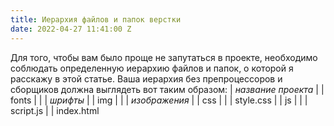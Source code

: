 ```yaml
---
title: Иерархия файлов и папок верстки
date: 2022-04-27 11:41:00 Z
---
```


Для того, чтобы вам было проще не запутаться в проекте, необходимо соблюдать определенную иерархию файлов и папок, о которой я расскажу в этой статье.
Ваша иерархия без препроцессоров и сборщиков должна выглядеть вот таким образом:
| *название проекта*
| | fonts
| | | *шрифты*
| | img
| | | *изображения*
| | css
| | | style.css
| | js
| | | script.js
| | index.html